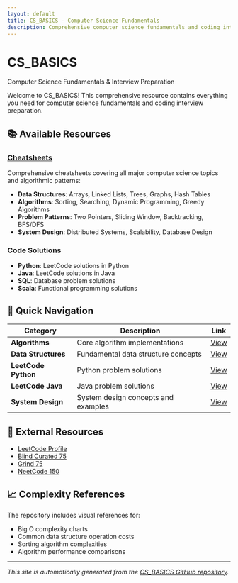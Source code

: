 ```yaml
---
layout: default
title: CS_BASICS - Computer Science Fundamentals
description: Comprehensive computer science fundamentals and coding interview preparation materials
---
```


<div class="hero">
    <h1 class="hero-title">CS_BASICS</h1>
    <p class="hero-subtitle">Computer Science Fundamentals & Interview Preparation</p>
</div>

Welcome to CS_BASICS! This comprehensive resource contains everything you need for computer science fundamentals and coding interview preparation.

## 📚 Available Resources

### [Cheatsheets](/cheatsheets/)
Comprehensive cheatsheets covering all major computer science topics and algorithmic patterns:

- **Data Structures**: Arrays, Linked Lists, Trees, Graphs, Hash Tables
- **Algorithms**: Sorting, Searching, Dynamic Programming, Greedy Algorithms
- **Problem Patterns**: Two Pointers, Sliding Window, Backtracking, BFS/DFS
- **System Design**: Distributed Systems, Scalability, Database Design

### Code Solutions
- **Python**: LeetCode solutions in Python
- **Java**: LeetCode solutions in Java
- **SQL**: Database problem solutions
- **Scala**: Functional programming solutions

## 🎯 Quick Navigation

| Category | Description | Link |
|----------|-------------|------|
| **Algorithms** | Core algorithm implementations | [View](/algorithm/) |
| **Data Structures** | Fundamental data structure concepts | [View](/data_structure/) |
| **LeetCode Python** | Python problem solutions | [View](/leetcode_python/) |
| **LeetCode Java** | Java problem solutions | [View](/leetcode_java/) |
| **System Design** | System design concepts and examples | [View](/system_design/) |

## 🔗 External Resources

- [LeetCode Profile](https://leetcode.com/)
- [Blind Curated 75](https://leetcode.com/list/xoqag3yj/)
- [Grind 75](https://www.techinterviewhandbook.org/grind75/)
- [NeetCode 150](https://neetcode.io/practice)

## 📈 Complexity References

The repository includes visual references for:
- Big O complexity charts
- Common data structure operation costs
- Sorting algorithm complexities
- Algorithm performance comparisons

---

*This site is automatically generated from the [CS_BASICS GitHub repository](https://github.com/yennanliu/CS_basics).*